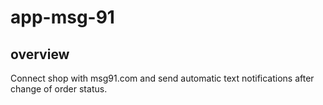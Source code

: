 app-msg-91
============

## overview

Connect shop with msg91.com and send automatic text notifications after change of order status.

